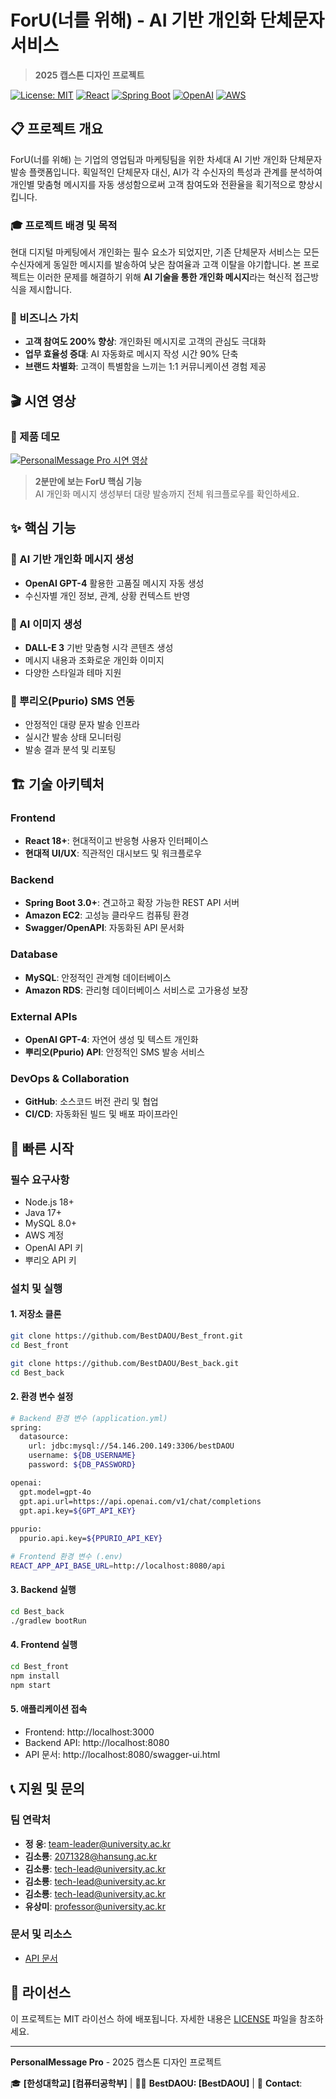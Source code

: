 # ForU(너를 위해) - AI 기반 개인화 단체문자 서비스
> **2025 캡스톤 디자인 프로젝트**

[![License: MIT](https://img.shields.io/badge/License-MIT-yellow.svg)](https://opensource.org/licenses/MIT)
[![React](https://img.shields.io/badge/React-18.0+-blue.svg)](https://reactjs.org/)
[![Spring Boot](https://img.shields.io/badge/Spring%20Boot-3.0+-green.svg)](https://spring.io/projects/spring-boot)
[![OpenAI](https://img.shields.io/badge/OpenAI-GPT--4-orange.svg)](https://openai.com/)
[![AWS](https://img.shields.io/badge/AWS-EC2%20%7C%20RDS-orange.svg)](https://aws.amazon.com/)

## 📋 프로젝트 개요

ForU(너를 위해) 는 기업의 영업팀과 마케팅팀을 위한 차세대 AI 기반 개인화 단체문자 발송 플랫폼입니다. 획일적인 단체문자 대신, AI가 각 수신자의 특성과 관계를 분석하여 개인별 맞춤형 메시지를 자동 생성함으로써 고객 참여도와 전환율을 획기적으로 향상시킵니다.

### 🎓 프로젝트 배경 및 목적
현대 디지털 마케팅에서 개인화는 필수 요소가 되었지만, 기존 단체문자 서비스는 모든 수신자에게 동일한 메시지를 발송하여 낮은 참여율과 고객 이탈을 야기합니다. 본 프로젝트는 이러한 문제를 해결하기 위해 **AI 기술을 통한 개인화 메시지**라는 혁신적 접근방식을 제시합니다.

### 🎯 비즈니스 가치

- **고객 참여도 200% 향상**: 개인화된 메시지로 고객의 관심도 극대화
- **업무 효율성 증대**: AI 자동화로 메시지 작성 시간 90% 단축
- **브랜드 차별화**: 고객이 특별함을 느끼는 1:1 커뮤니케이션 경험 제공

## 🎬 시연 영상

### 📱 제품 데모
[![PersonalMessage Pro 시연 영상](https://img.youtube.com/vi/demo-video-id/maxresdefault.jpg)](https://www.youtube.com/watch?v=demo-video-id)

> **2분만에 보는 ForU 핵심 기능**  
> AI 개인화 메시지 생성부터 대량 발송까지 전체 워크플로우를 확인하세요.

## ✨ 핵심 기능

### 🤖 AI 기반 개인화 메시지 생성
- **OpenAI GPT-4** 활용한 고품질 메시지 자동 생성
- 수신자별 개인 정보, 관계, 상황 컨텍스트 반영

### 🎨 AI 이미지 생성
- **DALL-E 3** 기반 맞춤형 시각 콘텐츠 생성
- 메시지 내용과 조화로운 개인화 이미지
- 다양한 스타일과 테마 지원

### 📱 뿌리오(Ppurio) SMS 연동
- 안정적인 대량 문자 발송 인프라
- 실시간 발송 상태 모니터링
- 발송 결과 분석 및 리포팅

## 🏗️ 기술 아키텍처

### Frontend
- **React 18+**: 현대적이고 반응형 사용자 인터페이스
- **현대적 UI/UX**: 직관적인 대시보드 및 워크플로우

### Backend
- **Spring Boot 3.0+**: 견고하고 확장 가능한 REST API 서버
- **Amazon EC2**: 고성능 클라우드 컴퓨팅 환경
- **Swagger/OpenAPI**: 자동화된 API 문서화

### Database
- **MySQL**: 안정적인 관계형 데이터베이스
- **Amazon RDS**: 관리형 데이터베이스 서비스로 고가용성 보장

### External APIs
- **OpenAI GPT-4**: 자연어 생성 및 텍스트 개인화
- **뿌리오(Ppurio) API**: 안정적인 SMS 발송 서비스

### DevOps & Collaboration
- **GitHub**: 소스코드 버전 관리 및 협업
- **CI/CD**: 자동화된 빌드 및 배포 파이프라인

## 🚀 빠른 시작

### 필수 요구사항

- Node.js 18+ 
- Java 17+
- MySQL 8.0+
- AWS 계정
- OpenAI API 키
- 뿌리오 API 키

### 설치 및 실행

#### 1. 저장소 클론
```bash
git clone https://github.com/BestDAOU/Best_front.git
cd Best_front
```

```bash
git clone https://github.com/BestDAOU/Best_back.git
cd Best_back
```

#### 2. 환경 변수 설정
```bash
# Backend 환경 변수 (application.yml)
spring:
  datasource:
    url: jdbc:mysql://54.146.200.149:3306/bestDAOU
    username: ${DB_USERNAME}
    password: ${DB_PASSWORD}

openai:
  gpt.model=gpt-4o
  gpt.api.url=https://api.openai.com/v1/chat/completions
  gpt.api.key=${GPT_API_KEY}
  
ppurio:
  ppurio.api.key=${PPURIO_API_KEY}

# Frontend 환경 변수 (.env)
REACT_APP_API_BASE_URL=http://localhost:8080/api
```

#### 3. Backend 실행
```bash
cd Best_back
./gradlew bootRun
```

#### 4. Frontend 실행
```bash
cd Best_front
npm install
npm start
```

#### 5. 애플리케이션 접속
- Frontend: http://localhost:3000
- Backend API: http://localhost:8080
- API 문서: http://localhost:8080/swagger-ui.html

## 📞 지원 및 문의

### 팀 연락처
- **정 웅**: team-leader@university.ac.kr
- **김소룡**: 2071328@hansung.ac.kr
- **김소룡**: tech-lead@university.ac.kr
- **김소룡**: tech-lead@university.ac.kr
- **김소룡**: tech-lead@university.ac.kr
- **유상미**: professor@university.ac.kr

### 문서 및 리소스
- [API 문서](http://localhost:8080/swagger-ui.html)

## 📄 라이선스

이 프로젝트는 MIT 라이선스 하에 배포됩니다. 자세한 내용은 [LICENSE](./LICENSE) 파일을 참조하세요.

---

**PersonalMessage Pro** - 2025 캡스톤 디자인 프로젝트

🎓 **[한성대학교] [컴퓨터공학부]** | 👨‍💻 **BestDAOU: [BestDAOU]** | 📧 **Contact**: 
